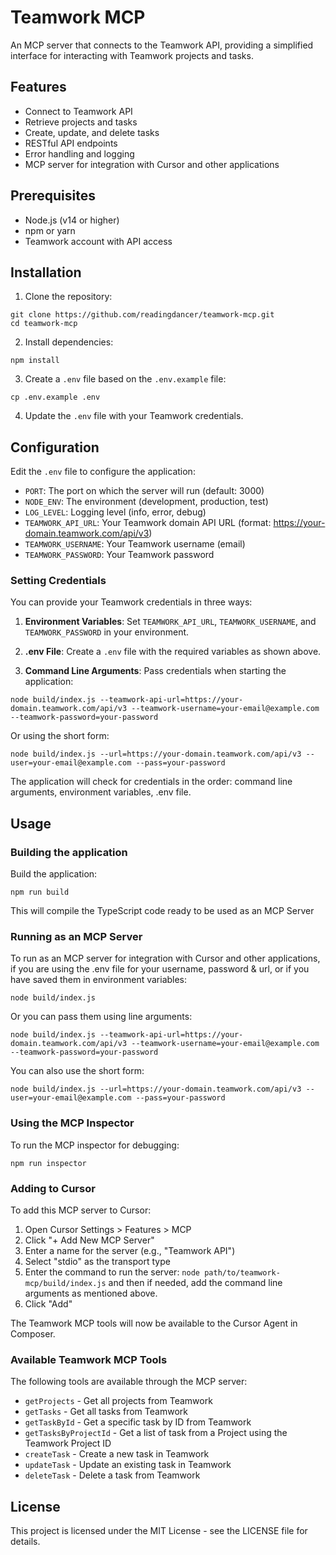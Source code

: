 # Teamwork MCP

An MCP server that connects to the Teamwork API, providing a simplified interface for interacting with Teamwork projects and tasks.

## Features

- Connect to Teamwork API
- Retrieve projects and tasks
- Create, update, and delete tasks
- RESTful API endpoints
- Error handling and logging
- MCP server for integration with Cursor and other applications

## Prerequisites

- Node.js (v14 or higher)
- npm or yarn
- Teamwork account with API access

## Installation

1. Clone the repository:

```
git clone https://github.com/readingdancer/teamwork-mcp.git
cd teamwork-mcp
```

2. Install dependencies:

```
npm install
```

3. Create a `.env` file based on the `.env.example` file:

```
cp .env.example .env
```

4. Update the `.env` file with your Teamwork credentials.

## Configuration

Edit the `.env` file to configure the application:

- `PORT`: The port on which the server will run (default: 3000)
- `NODE_ENV`: The environment (development, production, test)
- `LOG_LEVEL`: Logging level (info, error, debug)
- `TEAMWORK_API_URL`: Your Teamwork domain API URL (format: https://your-domain.teamwork.com/api/v3)
- `TEAMWORK_USERNAME`: Your Teamwork username (email)
- `TEAMWORK_PASSWORD`: Your Teamwork password

### Setting Credentials

You can provide your Teamwork credentials in three ways:

1. **Environment Variables**: Set `TEAMWORK_API_URL`, `TEAMWORK_USERNAME`, and `TEAMWORK_PASSWORD` in your environment.

2. **.env File**: Create a `.env` file with the required variables as shown above.

3. **Command Line Arguments**: Pass credentials when starting the application:

```
node build/index.js --teamwork-api-url=https://your-domain.teamwork.com/api/v3 --teamwork-username=your-email@example.com --teamwork-password=your-password
```

Or using the short form:

```
node build/index.js --url=https://your-domain.teamwork.com/api/v3 --user=your-email@example.com --pass=your-password
```

The application will check for credentials in the order: command line arguments, environment variables, .env file.

## Usage

### Building the application

Build the application:

```
npm run build
```

This will compile the TypeScript code ready to be used as an MCP Server

### Running as an MCP Server

To run as an MCP server for integration with Cursor and other applications, if you are using the .env file for your username, password & url, or if you have saved them in environment variables:

```
node build/index.js
```

Or you can pass them using line arguments:

```
node build/index.js --teamwork-api-url=https://your-domain.teamwork.com/api/v3 --teamwork-username=your-email@example.com --teamwork-password=your-password
```

You can also use the short form:

```
node build/index.js --url=https://your-domain.teamwork.com/api/v3 --user=your-email@example.com --pass=your-password
```

### Using the MCP Inspector

To run the MCP inspector for debugging:

```
npm run inspector
```

### Adding to Cursor

To add this MCP server to Cursor:

1. Open Cursor Settings > Features > MCP
2. Click "+ Add New MCP Server"
3. Enter a name for the server (e.g., "Teamwork API")
4. Select "stdio" as the transport type
5. Enter the command to run the server: `node path/to/teamwork-mcp/build/index.js` and then if needed, add the command line arguments as mentioned above.
6. Click "Add"

The Teamwork MCP tools will now be available to the Cursor Agent in Composer.

### Available Teamwork MCP Tools

The following tools are available through the MCP server:

- `getProjects` - Get all projects from Teamwork
- `getTasks` - Get all tasks from Teamwork
- `getTaskById` - Get a specific task by ID from Teamwork
- `getTasksByProjectId` - Get a list of task from a Project using the Teamwork Project ID
- `createTask` - Create a new task in Teamwork
- `updateTask` - Update an existing task in Teamwork
- `deleteTask` - Delete a task from Teamwork

## License

This project is licensed under the MIT License - see the LICENSE file for details.
